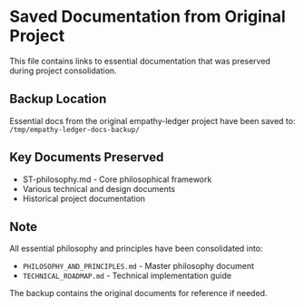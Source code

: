 # Saved Documentation from Original Project

This file contains links to essential documentation that was preserved during project consolidation.

## Backup Location
Essential docs from the original empathy-ledger project have been saved to:
`/tmp/empathy-ledger-docs-backup/`

## Key Documents Preserved
- ST-philosophy.md - Core philosophical framework
- Various technical and design documents
- Historical project documentation

## Note
All essential philosophy and principles have been consolidated into:
- `PHILOSOPHY_AND_PRINCIPLES.md` - Master philosophy document
- `TECHNICAL_ROADMAP.md` - Technical implementation guide

The backup contains the original documents for reference if needed.